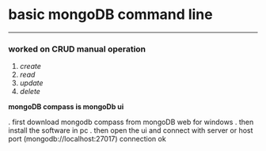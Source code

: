 # basic mongoDB command line 
---
### worked on CRUD manual operation 
1. _create_
2. _read_
3. _update_
4. _delete_


**mongoDB compass is mongoDb ui** 

. first download mongodb compass from mongoDB web for windows
. then install the software in pc
. then open the ui and connect with server or host port (mongodb://localhost:27017)
connection ok

